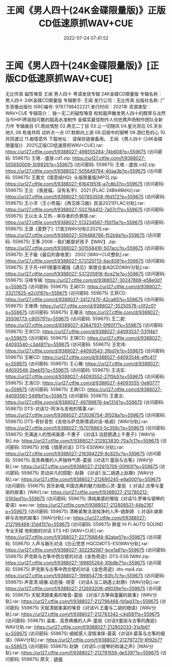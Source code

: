 ﻿---
title: 王闻《男人四十(24K金碟限量版)》正版CD低速原抓WAV+CUE
date: 2022-07-24 07:41:52
categories: 合集系列
tags: 华语中文
---
# 王闻《男人四十(24K金碟限量版)》[正版CD低速原抓WAV+CUE]

无比传真 磁性嗓音 王闻 男人四十 粤语发烧专辑 24K金碟CD限量版
专辑名称：男人四十 24K金碟CD限量版
专辑歌手: 王闻
发行公司：无比传真
出版社名称: 广东音像出版社
ISRC编号: 9787798422221
发行时间：2021年
资源类型：WAV+CUE
专辑简介：
独一无二的磁性嗓音
粒粒靓声散发男人四十的醇厚与淡然
当今HIFI界屈指可数的超高水准制作
金碟奖最佳制作人何忠携声扬制作团队全新力作
专辑曲目
01.雨丝情愁
02.再见二丁目
03.让一切随风
04.星光背后
05.天长地久
06.有谁共鸣
试听点一点
07.默默向上游
08.旧居中的钢琴
09.酒红色的心
10.共同渡过
11.痴情意外
下载地址：
请保存链接备用。
王闻 《男人四十 (24K金碟限量版)》 2021[正版CD低速原抓WAV+CUE].rar: https://url27.ctfile.com/f/9388027-498555284-74b608?p=559675
(访问密码: 559675)
王璁.-.盛放.cd1.zip: https://url27.ctfile.com/f/9388027-505650009-309926?p=559675
(访问密码: 559675)
王璁.-.盛放.cd2.zip: https://url27.ctfile.com/f/9388027-505649794-40aa3b?p=559675
(访问密码: 559675)
王嘉文《情意结HQ》头版限量版[MP3].zip: https://url27.ctfile.com/f/9388027-616419516-a7c8b3?p=559675
(访问密码: 559675)
王立 《我是貓，沒有名字》 2021 [FLAC 24Bit48kHz].rar: https://url27.ctfile.com/f/9388027-507853508-f6d172?p=559675
(访问密码: 559675)
王小洋（王小熊猫）《再见练习曲》民谣2021[FLAC分轨].rar: https://url27.ctfile.com/f/9388027-502764412-7a07c1?p=559675
(访问密码: 559675)
王以太.&.艾热.-.幸存者的负罪感.rar: https://url27.ctfile.com/f/9388027-513234567-f5015e?p=559675
(访问密码: 559675)
王源《夏野了》[7首][WAV分轨][2021].rar: https://url27.ctfile.com/f/9388027-509488766-f52b9a?p=559675
(访问密码: 559675)
王筝.2006 - 我们都是好孩子【WAV】.zip: https://url27.ctfile.com/f/9388027-501558416-507acc?p=559675
(访问密码: 559675)
王子璇《最后的香格里》 2002 [WAV+CUE整轨].rar: https://url27.ctfile.com/f/9388027-572120713-4ac839?p=559675
(访问密码: 559675)
王子月-HIFI限量珍藏版《遇见》紫银合金AQCD[WAV分轨].rar: https://url27.ctfile.com/f/9388027-537205818-6ce21e?p=559675
(访问密码: 559675)
汪峰专辑: https://url27.ctfile.com/d/9388027-30247869-e58e0d?p=559675
(访问密码: 559675)
王闻CD: https://url27.ctfile.com/d/9388027-33217825-e2c016?p=559675
(访问密码: 559675)
王菲CD: https://url27.ctfile.com/d/9388027-34127470-42ca65?p=559675
(访问密码: 559675)
王维倩: https://url27.ctfile.com/d/9388027-35250578-c0f2c0?p=559675
(访问密码: 559675)
王雅洁: https://url27.ctfile.com/d/9388027-35506773-c90579?p=559675
(访问密码: 559675)
王二妮: https://url27.ctfile.com/d/9388027-43847931-0f60f7?p=559675
(访问密码: 559675)
王欢CD: https://url27.ctfile.com/d/9388027-44093537-531f4b?p=559675
(访问密码: 559675)
王琪CD: https://url27.ctfile.com/d/9388027-44093540-c3d481?p=559675
(访问密码: 559675)
王宏伟: https://url27.ctfile.com/d/9388027-44093543-3fbd7e?p=559675
(访问密码: 559675)
王晰CD: https://url27.ctfile.com/d/9388027-44093546-effc41?p=559675
(访问密码: 559675)
王心雅: https://url27.ctfile.com/d/9388027-44093549-2beb15?p=559675
(访问密码: 559675)
王洁实: https://url27.ctfile.com/d/9388027-44093552-27f5b5?p=559675
(访问密码: 559675)
王浩CD: https://url27.ctfile.com/d/9388027-44093555-0e8077?p=559675
(访问密码: 559675)
王爽CD: https://url27.ctfile.com/d/9388027-44093561-549fbf?p=559675
(访问密码: 559675)
王嘉文: https://url27.ctfile.com/d/9388027-49789876-be1314?p=559675
(访问密码: 559675)
DTS-对话12-阿沐与吉他的情事.rar: https://url27.ctfile.com/f/9388027-213038754-3f028a?p=559675
(访问密码: 559675)
DTS-奇妙音色《吉他与萨克斯情调对话-格调》[WAV分轨].rar: https://url27.ctfile.com/f/9388027-157078863-5c359c?p=559675
(访问密码: 559675)
充满迷人的悠闲美感-千惠子 《对话3.当琵琶遇上千惠子》[WAV分轨].zip: https://url27.ctfile.com/f/9388027-212923830-70a7c1?p=559675
(访问密码: 559675)
对唱《情感对话》DTS-ES[WAV.分轨].rar: https://url27.ctfile.com/f/9388027-216394229-8c825c?p=559675
(访问密码: 559675)
高贵典雅的人声独特气质-童丽《对话11.童丽与古筝》[WAV分轨].rar: https://url27.ctfile.com/f/9388027-212915709-00f60f?p=559675
(访问密码: 559675)
灵动非凡的搭配- 赵静 《对话1.当二胡遇上赵静》[WAV分轨].rar: https://url27.ctfile.com/f/9388027-212690245-e9a000?p=559675
(访问密码: 559675)
民乐新唱,中国古典的魅力贴慰心灵-童丽 《 对话2.古箏与童丽的故事》[WAV].rar: https://url27.ctfile.com/f/9388027-212780212-0193ed?p=559675
(访问密码: 559675)
清纯美感的喉咙《对话13.罗琳与钢琴的密语》wav.rar: https://url27.ctfile.com/f/9388027-212808521-44b216?p=559675
(访问密码: 559675)
清晰紧聚活泼纯净的人声-姚斯婷 《 对话8.姚斯婷与吉他的故事》[WAV分轨].rar: https://url27.ctfile.com/f/9388027-212796468-31d415?p=559675
(访问密码: 559675)
群星 Hi Fi AUTO SOUND专业天碟 他和她的对话 STS HD [WAV+CUE].rar: https://url27.ctfile.com/f/9388027-227768848-82abe5?p=559675
(访问密码: 559675)
人声与器乐对话《白云悠悠 HQCD》DTS-ES[WAV分轨].rar: https://url27.ctfile.com/f/9388027-302292987-bce1a6?p=559675
(访问密码: 559675)
萨克斯与古筝中西合壁的对话《金色奇迹》DTS-ES6.1WAV.zip: https://url27.ctfile.com/f/9388027-199855264-30b8b7?p=559675
(访问密码: 559675)
萨克斯与古筝中西合壁的对话《金色奇迹》dts-mp4.zip: https://url27.ctfile.com/f/9388027-199854776-93fc7c?p=559675
(访问密码: 559675)
声音清.结像.动态强- 晓雯 《对话4.当二胡遇上赵静》[WAV分轨].rar: https://url27.ctfile.com/f/9388027-212693208-d9039e?p=559675
(访问密码: 559675)
天赋清甜柔美的嗓音-童丽 《对话7.古箏與童麗的故事》[WAV分轨].rar: https://url27.ctfile.com/f/9388027-212796466-fd1ad3?p=559675
(访问密码: 559675)
天赋清甜柔美的嗓音《对话VI.王蕾与二胡的细语》[WAV分轨].rar: https://url27.ctfile.com/f/9388027-212793342-c4d581?p=559675
(访问密码: 559675)
温柔、高贵典雅的人声-童丽《对话X童丽与古筝的邂逅》WAV分轨.rar: https://url27.ctfile.com/f/9388027-212802033-31a1b6?p=559675
(访问密码: 559675)
细腻感人深情演绎-晏英《对话9.晏英与古筝的细语》[WAV分轨].rar: https://url27.ctfile.com/f/9388027-212797279-8f92b7?p=559675
(访问密码: 559675)
赵静 《对话5.小提琴的和谐之声》[WAV分轨].rar: https://url27.ctfile.com/f/9388027-212791559-de5397?p=559675
(访问密码: 559675)
原文：[链接](https://blog.sina.com.cn/s/blog_1647c7e7601030yit.html)